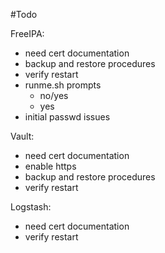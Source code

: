 #Todo 

FreeIPA:
- need cert documentation
- backup and restore procedures
- verify restart
- runme.sh prompts
    - no/yes
    - yes
- initial passwd issues

Vault:
- need cert documentation
- enable https
- backup and restore procedures
- verify restart

Logstash:
- need cert documentation
- verify restart
